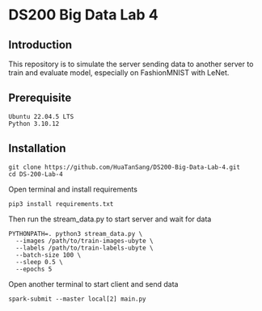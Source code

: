 # DS200 Big Data Lab 4
## Introduction 
This repository is to simulate the server sending data to another server to train and evaluate model, especially on FashionMNIST with LeNet. 

## Prerequisite
`Ubuntu 22.04.5 LTS`   
`Python 3.10.12` 

## Installation 
```
git clone https://github.com/HuaTanSang/DS200-Big-Data-Lab-4.git
cd DS-200-Lab-4
``` 
Open terminal and install requirements 
```
pip3 install requirements.txt  
```

Then run the stream_data.py to start server and wait for data 
``` 
PYTHONPATH=. python3 stream_data.py \
  --images /path/to/train-images-ubyte \
  --labels /path/to/train-labels-ubyte \
  --batch-size 100 \
  --sleep 0.5 \
  --epochs 5
```
Open another terminal to start client and send data 
```
spark-submit --master local[2] main.py
```

